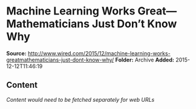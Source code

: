 # Machine Learning Works Great—Mathematicians Just Don’t Know Why

**Source:** http://www.wired.com/2015/12/machine-learning-works-greatmathematicians-just-dont-know-why/
**Folder:** Archive
**Added:** 2015-12-12T11:46:19




## Content
*Content would need to be fetched separately for web URLs*
